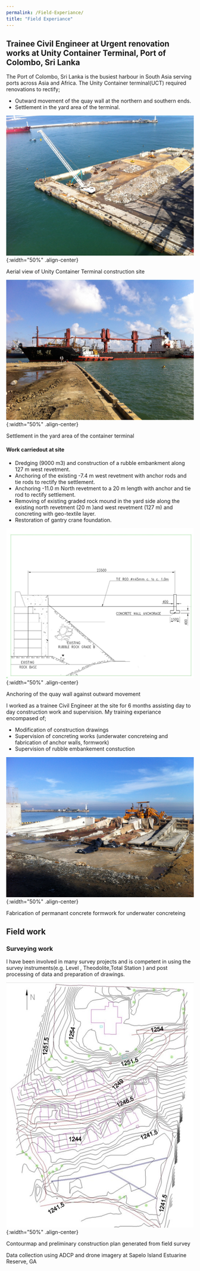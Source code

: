 ```yaml
---
permalink: /Field-Experiance/
title: "Field Experiance"
---
```



## Trainee Civil Engineer at Urgent renovation works at Unity Container Terminal, Port of Colombo, Sri Lanka

The Port of Colombo, Sri Lanka is the busiest harbour in South Asia serving ports across Asia and Africa. The Unity Container terminal(UCT) required renovations to rectify; 
* Outward movement of the quay wall at the northern and southern ends.
* Settlement in the yard area of the terminal.

![](/images/Training/IMG_2233.JPG){:width="50%" .align-center}

<figcaption>
Aerial view of Unity Container Terminal construction site 
</figcaption>

![](/images/Training/IMG_1408.JPG){:width="50%" .align-center}

<figcaption>
Settlement in the yard area of the container terminal 
</figcaption>

#### Work carriedout at site
* Dredging (9000 m3) and construction of a rubble embankment along 127 m west revetment.
* Anchoring of the existing -7.4 m west revetment with anchor rods and tie rods to rectify the settlement.
* Anchoring -11.0 m North revetment to a 20 m length with anchor and tie rod to rectify settlement.
* Removing of existing graded rock mound in the yard side along the existing north revetment (20 m )and west revetment (127 m) and concreting with geo-textile layer.
* Restoration of gantry crane foundation.    


![](/images/Training/image057.jpg){:width="50%" .align-center}
<figcaption>
Anchoring of the quay wall against outward movement
</figcaption>

I worked as a trainee Civil Engineer at the site for 6 months assisting day to day construction work and supervision. My training experiance encompased of; 
* Modification of construction drawings
* Supervision of concreting works (underwater concreteing and fabrication of anchor walls, formwork)
* Supervision of rubble embankement constuction   


![](/images/Training/IMG_2280.JPG){:width="50%" .align-center}
<figcaption>
Fabrication of permanant concrete formwork for underwater concreteing 
</figcaption>
   
 
## Field work 

### Surveying work 

I have been involved in many survey projects and is competent in using the survey instruments(e.g. Level , Theodolite,Total Station ) and post processing of data and preparation of drawings. 

![](/images/Field_Work/Contmap.jpg){:width="50%" .align-center}
<figcaption>
Contourmap and preliminary construction plan generated from field survey 
</figcaption>    


Data collection using ADCP and drone imagery at Sapelo Island Estuarine Reserve, GA

